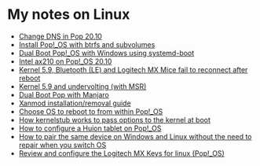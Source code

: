 # My notes on Linux


* [Change DNS in Pop 20.10](https://github.com/spxak1/weywot/blob/main/Change_DNS.md)
* [Install Pop!_OS with btrfs and subvolumes](https://github.com/spxak1/weywot/blob/main/Pop_Btrfs_Subvolumes_with_Timeshift.md)
* [Dual Boot Pop!_OS with Windows using systemd-boot](https://github.com/spxak1/weywot/blob/main/Pop_OS_Dual_Boot.md)
* [Intel ax210 on Pop!_OS 20.10](https://github.com/spxak1/weywot/blob/main/ax210.md)
* [Kernel 5.9, Bluetooth (LE) and Logitech MX Mice fail to reconnect after reboot](https://github.com/spxak1/weywot/blob/main/kernel5.9_BT.md)
* [Kernel 5.9 and undervolting (with MSR)](https://github.com/spxak1/weywot/blob/main/kernel5.9_MSR.md)
* [Dual Boot Pop with Manjaro](https://github.com/spxak1/weywot/blob/main/manj.md)
* [Xanmod installation/removal guide](https://github.com/spxak1/weywot/blob/main/xanmod.md)
* [Choose OS to reboot to from within Pop!_OS](https://github.com/spxak1/weywot/blob/main/systemd-multiboot.md)
* [How kernelstub works to pass options to the kernel at boot](https://github.com/spxak1/weywot/blob/main/kernelstub.md)
* [How to configure a Huion tablet on Pop!_OS](https://github.com/spxak1/weywot/blob/main/guides/digimend_tablets.md)
* [How to pair the same device on Windows and Linux without the need to repair when you switch OS](
https://github.com/spxak1/weywot/blob/main/guides/bt_dualboot.md)
* [Review and configure the Logitech MX Keys for linux (Pop!_OS)
](https://github.com/spxak1/weywot/blob/main/guides/mxkeys_linux.md)
